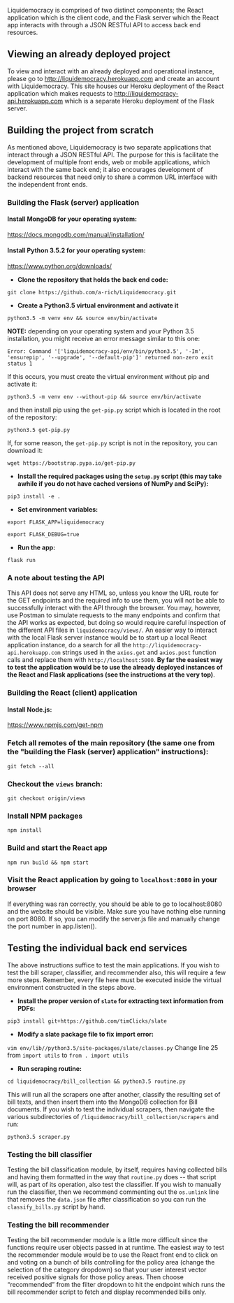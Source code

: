 Liquidemocracy is comprised of two distinct components; the React application which is the client code, and the Flask server which the React app interacts with through a JSON RESTful API to access back end resources.

Viewing an already deployed project
----------------------------------------------------

To view and interact with an already deployed and operational instance, please go to http://liquidemocracy.herokuapp.com and create an account with Liquidemocracy. This site houses our Heroku deployment of the React application which makes requests to http://liquidemocracy-api.herokuapp.com which is a separate Heroku deployment of the Flask server.

Building the project from scratch
----------------------------------------------------

As mentioned above, Liquidemocracy is two separate applications that interact through a JSON RESTful API. The purpose for this is facilitate the development of multiple front ends, web or mobile applications, which interact with the same back end; it also encourages development of backend resources that need only to share a common URL interface with the independent front ends.

### Building the Flask (server) application

#### Install MongoDB for your operating system:

https://docs.mongodb.com/manual/installation/

#### Install Python 3.5.2 for your operating system:

https://www.python.org/downloads/

* **Clone the repository that holds the back end code:**

`git clone https://github.com/a-rich/Liquidemocracy.git`

* **Create a Python3.5 virtual environment and activate it**

`python3.5 -m venv env && source env/bin/activate`

**NOTE:** depending on your operating system and your Python 3.5 installation, you might receive an error message similar to this one:

`Error: Command '['liquidemocracy-api/env/bin/python3.5', '-Im', 'ensurepip', '--upgrade', '--default-pip']' returned non-zero exit status 1`

If this occurs, you must create the virtual environment without pip and activate it:

`python3.5 -m venv env --without-pip && source env/bin/activate`

and then install pip using the `get-pip.py` script which is located in the root of the repository:

`python3.5 get-pip.py`

If, for some reason, the `get-pip.py` script is not in the repository, you can download it:

`wget https://bootstrap.pypa.io/get-pip.py`

* **Install the required packages using the `setup.py` script (this may take awhile if you do not have cached versions of NumPy and SciPy):**

`pip3 install -e .`

* **Set environment variables:**

`export FLASK_APP=liquidemocracy`

`export FLASK_DEBUG=true`

* **Run the app:**

`flask run`

### A note about testing the API

This API does not serve any HTML so, unless you know the URL route for the GET endpoints and the required info to use them, you will not be able to successfully interact with the API through the browser. You may, however, use Postman to simulate requests to the many endpoints and confirm that the API works as expected, but doing so would require careful inspection of the different API files in `liquidemocracy/views/`. An easier way to interact with the local Flask server instance would be to start up a local React application instance, do a search for all the `http://liquidemocracy-api.herokuapp.com` strings used in the `axios.get` and `axios.post` function calls and replace them with `http://localhost:5000`. **By far the easiest way to test the application would be to use the already deployed instances of the React and Flask applications (see the instructions at the very top)**.

### Building the React (client) application

#### Install Node.js:

https://www.npmjs.com/get-npm

### Fetch all remotes of the main repository (the same one from the "building the Flask (server) application" instructions):

`git fetch --all`

### Checkout the `views` branch:

`git checkout origin/views`

### Install NPM packages

`npm install`

### Build and start the React app

`npm run build && npm start`

### Visit the React application by going to `localhost:8080` in your browser

If everything was ran correctly, you should be able to go to localhost:8080 and the website should be visible. Make sure you have nothing else running on port 8080. If so, you can modify the server.js file and manually change the port number in app.listen().

Testing the individual back end services
--------------------------------------------------------

The above instructions suffice to test the main applications. If you wish to test the bill scraper, classifier, and recommender also, this will require a few more steps. Remember, every file here must be executed inside the virtual environment constructed in the steps above.

* **Install the proper version of `slate` for extracting text information from PDFs:**

`pip3 install git+https://github.com/timClicks/slate`

* **Modify a slate package file to fix import error:**

`vim env/lib//python3.5/site-packages/slate/classes.py`
Change line 25 from `import utils` to `from . import utils`

* **Run scraping routine:**

`cd liquidemocracy/bill_collection && python3.5 routine.py`

This will run all the scrapers one after another, classify the resulting set of bill texts, and then insert them into the MongoDB collection for Bill documents. If you wish to test the individual scrapers, then navigate the various subdirectories of `/liquidemocracy/bill_collection/scrapers` and run:

`python3.5 scraper.py`

### Testing the bill classifier

Testing the bill classification module, by itself, requires having collected bills and having them formatted in the way that `routine.py` does -- that script will, as part of its operation, also test the classifier. If you wish to manually run the classifier, then we recommend commenting out the `os.unlink` line that removes the `data.json` file after classification so you can run the `classify_bills.py` script by hand.

### Testing the bill recommender

Testing the bill recommender module is a little more difficult since the functions require user objects passed in at runtime. The easiest way to test the recommender module would be to use the React front end to click on and voting on a bunch of bills controlling for the policy area (change the selection of the category dropdown) so that your user interest vector received positive signals for those policy areas. Then choose “recommended” from the filter dropdown to hit the endpoint which runs the bill recommender script to fetch and display recommended bills only.

